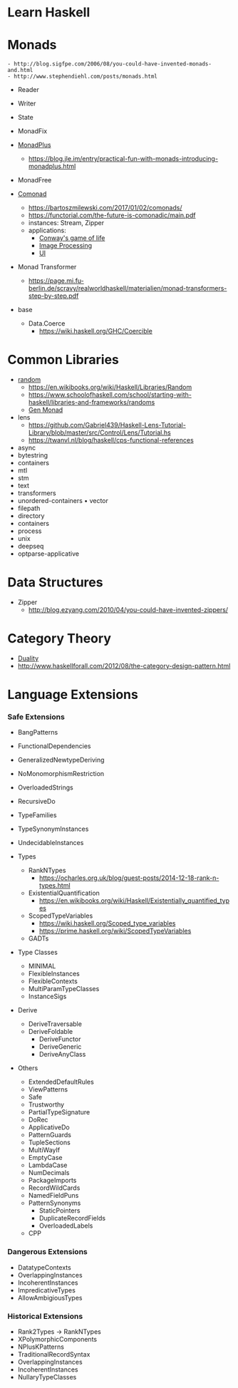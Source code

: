 # Learn Haskell

# Monads
    - http://blog.sigfpe.com/2006/08/you-could-have-invented-monads-and.html
    - http://www.stephendiehl.com/posts/monads.html
- Reader
- Writer
- State
- MonadFix
- [MonadPlus](http://hackage.haskell.org/package/base-4.11.1.0/docs/Control-Monad.html#t:MonadPlus)
    - https://blog.jle.im/entry/practical-fun-with-monads-introducing-monadplus.html
- MonadFree
- [Comonad](https://hackage.haskell.org/package/comonad)
    - https://bartoszmilewski.com/2017/01/02/comonads/
    - https://functorial.com/the-future-is-comonadic/main.pdf
    - instances: Stream, Zipper
    - applications:
        - [Conway's game of life](http://javran.github.io/posts/2014-08-22-comonad-zipper-and-conways-game-of-life.html)
        - [Image Processing](https://jaspervdj.be/posts/2014-11-27-comonads-image-processing.html)
        - [UI](https://speakerd.s3.amazonaws.com/presentations/febc965f713743f18d8d942642e08d72/The_Future_Is_Comonadic_.pdf)
- Monad Transformer
    - https://page.mi.fu-berlin.de/scravy/realworldhaskell/materialien/monad-transformers-step-by-step.pdf

- base
    - Data.Coerce
        - https://wiki.haskell.org/GHC/Coercible

# Common Libraries
- [random](https://hackage.haskell.org/package/random-1.1/docs/System-Random.html)
    - https://en.wikibooks.org/wiki/Haskell/Libraries/Random
    - https://www.schoolofhaskell.com/school/starting-with-haskell/libraries-and-frameworks/randoms
    - [Gen Monad](https://hackage.haskell.org/package/QuickCheck-2.11.3/docs/Test-QuickCheck-Gen.html)
- lens
    - https://github.com/Gabriel439/Haskell-Lens-Tutorial-Library/blob/master/src/Control/Lens/Tutorial.hs
    - https://twanvl.nl/blog/haskell/cps-functional-references
- async
- bytestring
- containers
- mtl
- stm
- text
- transformers
- unordered-containers • vector
- filepath
- directory
- containers
- process
- unix
- deepseq
- optparse-applicative

# Data Structures
- Zipper
    - http://blog.ezyang.com/2010/04/you-could-have-invented-zippers/

# Category Theory
- [Duality](http://blog.ezyang.com/2012/10/duality-for-haskellers/)
- http://www.haskellforall.com/2012/08/the-category-design-pattern.html

# Language Extensions
### Safe Extensions
  - BangPatterns
  - FunctionalDependencies
  - GeneralizedNewtypeDeriving
  - NoMonomorphismRestriction
  - OverloadedStrings
  - RecursiveDo
  - TypeFamilies
  - TypeSynonymInstances
  - UndecidableInstances

- Types
    - RankNTypes
        - https://ocharles.org.uk/blog/guest-posts/2014-12-18-rank-n-types.html
    - ExistentialQuantification
        - https://en.wikibooks.org/wiki/Haskell/Existentially_quantified_types
    - ScopedTypeVariables
        - https://wiki.haskell.org/Scoped_type_variables
        - https://prime.haskell.org/wiki/ScopedTypeVariables
    - GADTs

- Type Classes
  - MINIMAL
  - FlexibleInstances
  - FlexibleContexts
  - MultiParamTypeClasses
  - InstanceSigs

- Derive
  - DeriveTraversable
  - DeriveFoldable
	- DeriveFunctor
	- DeriveGeneric
	- DeriveAnyClass

- Others
  - ExtendedDefaultRules
  - ViewPatterns
  - Safe
  - Trustworthy
  - PartialTypeSignature
  - DoRec
  - ApplicativeDo
  - PatternGuards
  - TupleSections
  - MultiWayIf
  - EmptyCase
  - LambdaCase
  - NumDecimals
  - PackageImports
  - RecordWildCards
  - NamedFieldPuns
  - PatternSynonyms
	- StaticPointers
	- DuplicateRecordFields
	- OverloadedLabels
  - CPP

### Dangerous Extensions
  - DatatypeContexts
  - OverlappingInstances
  - IncoherentInstances
  - ImpredicativeTypes
  - AllowAmbigiousTypes

### Historical Extensions
  - Rank2Types -> RankNTypes
  - XPolymorphicComponents
  - NPlusKPatterns
  - TraditionalRecordSyntax
  - OverlappingInstances
  - IncoherentInstances
  - NullaryTypeClasses
